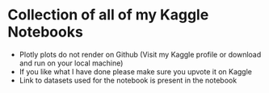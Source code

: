 # Collection of all of my Kaggle Notebooks

- Plotly plots do not render on Github (Visit my Kaggle profile or download and run on your local machine)
- If you like what I have done please make sure you upvote it on Kaggle 
- Link to datasets used for the notebook is present in the notebook
